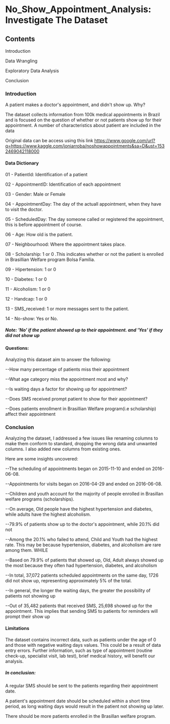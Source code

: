 # No_Show_Appointment_Analysis: Investigate The Dataset

## Contents

Introduction

Data Wrangling

Exploratory Data Analysis

Conclusion

### Introduction

A patient makes a doctor's appointment, and didn't show up. Why?

The dataset collects information from 100k medical appointments in Brazil and is focused on the question of whether or not patients show up for their appointment. A number of characteristics about patient are included in the data

Original data can be access using this link https://www.google.com/url?q=https://www.kaggle.com/joniarroba/noshowappointments&sa=D&ust=1532469042118000

#### Data Dictionary
01 - PatientId: Identification of a patient

02 - AppointmentID: Identification of each appointment

03 - Gender: Male or Female

04 - AppointmentDay: The day of the actuall appointment, when they have to visit the doctor.

05 - ScheduledDay: The day someone called or registered the appointment, this is before appointment of course.

06 - Age: How old is the patient.

07 - Neighbourhood: Where the appointment takes place.

08 - Scholarship: 1 or 0 .This indicates whether or not the patient is enrolled in Brasillian Welfare program Bolsa Família.

09 - Hipertension: 1 or 0

10 - Diabetes: 1 or 0

11 - Alcoholism: 1 or 0

12 - Handcap: 1 or 0

13 - SMS_received: 1 or more messages sent to the patient.

14 - No-show: Yes or No.

##### Note: 'No' if the patient showed up to their appointment. and 'Yes' if they did not show up

#### Questions:

Analyzing this dataset aim to answer the following:

--How many percentage of patients miss their appointment

--What age category miss the appointment most and why?

--Is waiting days a factor for showing up for appointment?

--Does SMS received prompt patient to show for their appointment?

--Does patients enrollment in Brasillian Welfare program(i.e scholarship) affect their appointment

### Conclusion

Analyzing the dataset, I addressed a few issues like renaming columns to make them conform to standard, dropping the wrong data and unwanted columns. I also added new columns from existing ones.

Here are some insights uncovered:

--The scheduling of appointments began on 2015-11-10 and ended on 2016-06-08.

--Appointments for visits began on 2016-04-29 and ended on 2016-06-08.

--Children and youth account for the majority of people enrolled in Brasillan welfare programs (scholarships).

--On average, Old people have the highest hypertension and diabetes, while adults have the highest alcoholism.

--79.9% of patients show up to the doctor's appointment, while 20.1% did not

--Among the 20.1% who failed to attend, Child and Youth had the highest rate. This may be because hypertension, diabetes, and alcoholism are rare among them. WHILE

--Based on 79.9% of patients that showed up, Old, Adult always showed up the most because they often had hypertension, diabetes, and alcoholism

--In total, 37,072 patients scheduled appointments on the same day, 1726 did not show up, representing approximately 5% of the total.

--In general, the longer the waiting days, the greater the possibility of patients not showing up

--Out of 35,482 patients that received SMS, 25,698 showed up for the appointment. This implies that sending SMS to patients for reminders will prompt their show up

#### Limitations

The dataset contains incorrect data, such as patients under the age of 0 and those with negative waiting days values. This could be a result of data entry errors.
Further information, such as type of appointment (routine check-up, specialist visit, lab test), brief medical history, will benefit our analysis.

##### In conclusion:
A regular SMS should be sent to the patients regarding their appointment date.

A patient's appointment date should be scheduled within a short time period, as long waiting days would result in the patient not showing up later.

There should be more patients enrolled in the Brasillan welfare program.
